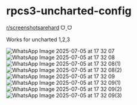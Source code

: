 # rpcs3-uncharted-config

[r/screenshotsarehard](https://www.reddit.com/r/screenshotsarehard/) ᗜˬᗜ

Works for uncharted 1,2,3

![WhatsApp Image 2025-07-05 at 17 32 07](https://github.com/user-attachments/assets/02db1d7b-90a5-4169-9f7d-3e2acc5f84c9)
![WhatsApp Image 2025-07-05 at 17 32 08](https://github.com/user-attachments/assets/f4eab01d-d236-4a76-a26b-b4de25d24b01)
![WhatsApp Image 2025-07-05 at 17 32 08(1)](https://github.com/user-attachments/assets/f089352b-3f49-472e-baca-58b39af32faf)
![WhatsApp Image 2025-07-05 at 17 32 08(2)](https://github.com/user-attachments/assets/f16dc6e8-0872-48db-bca7-e08f3b944ec6)
![WhatsApp Image 2025-07-05 at 17 32 09](https://github.com/user-attachments/assets/ea5cbcc3-f228-40e0-a20a-3c60f9a27a73)
![WhatsApp Image 2025-07-05 at 17 32 09(1)](https://github.com/user-attachments/assets/da6ffd7e-c17e-4536-856d-dddb04c05dc9)
![WhatsApp Image 2025-07-05 at 17 32 09(2)](https://github.com/user-attachments/assets/88116416-d0cf-4077-b291-6133fcd47305)
![WhatsApp Image 2025-07-05 at 17 32 09(3)](https://github.com/user-attachments/assets/afc0c7f3-73e5-46d9-81a0-112ec70f3e05)
